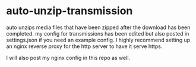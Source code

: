 # auto-unzip-transmission
auto unzips media files that have been zipped after the download has been completed. 
my config for transmissions has been edited but also posted in settings.json if you need an example config. I highly recommend setting up an nginx reverse proxy for the http server to have it serve https.

I will also post my nginx config in this repo as well.
